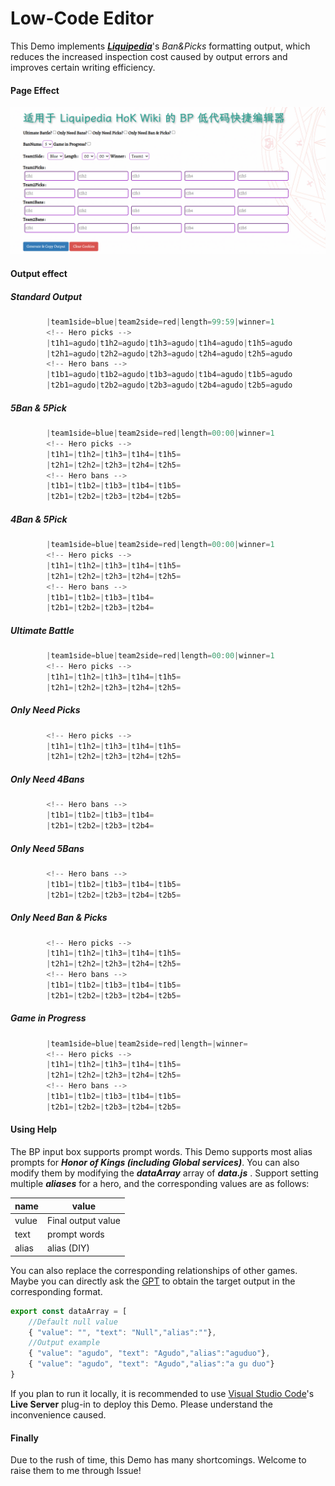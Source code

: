 # Low-Code Editor

This Demo implements [***Liquipedia***](https://liquipedia.net/honorofkings/)'s *Ban&Picks* formatting output, which reduces the increased inspection cost caused by output errors and improves certain writing efficiency.

#### Page Effect

![Main](images/01.png)

#### Output effect

##### Standard Output

``` javascript
        |team1side=blue|team2side=red|length=99:59|winner=1
        <!-- Hero picks -->
        |t1h1=agudo|t1h2=agudo|t1h3=agudo|t1h4=agudo|t1h5=agudo
        |t2h1=agudo|t2h2=agudo|t2h3=agudo|t2h4=agudo|t2h5=agudo
        <!-- Hero bans -->
        |t1b1=agudo|t1b2=agudo|t1b3=agudo|t1b4=agudo|t1b5=agudo
        |t2b1=agudo|t2b2=agudo|t2b3=agudo|t2b4=agudo|t2b5=agudo
```

##### 5Ban & 5Pick

``` javascript
        |team1side=blue|team2side=red|length=00:00|winner=1
        <!-- Hero picks -->
        |t1h1=|t1h2=|t1h3=|t1h4=|t1h5=
        |t2h1=|t2h2=|t2h3=|t2h4=|t2h5=
        <!-- Hero bans -->
        |t1b1=|t1b2=|t1b3=|t1b4=|t1b5=
        |t2b1=|t2b2=|t2b3=|t2b4=|t2b5=
```

##### 4Ban & 5Pick

``` javascript
        |team1side=blue|team2side=red|length=00:00|winner=1
        <!-- Hero picks -->
        |t1h1=|t1h2=|t1h3=|t1h4=|t1h5=
        |t2h1=|t2h2=|t2h3=|t2h4=|t2h5=
        <!-- Hero bans -->
        |t1b1=|t1b2=|t1b3=|t1b4=
        |t2b1=|t2b2=|t2b3=|t2b4=
```

##### Ultimate Battle

``` javascript
        |team1side=blue|team2side=red|length=00:00|winner=1
        <!-- Hero picks -->
        |t1h1=|t1h2=|t1h3=|t1h4=|t1h5=
        |t2h1=|t2h2=|t2h3=|t2h4=|t2h5=
```

##### Only Need Picks

```javascript
        <!-- Hero picks -->
        |t1h1=|t1h2=|t1h3=|t1h4=|t1h5=
        |t2h1=|t2h2=|t2h3=|t2h4=|t2h5=
```

##### Only Need 4Bans

```javascript
        <!-- Hero bans -->
        |t1b1=|t1b2=|t1b3=|t1b4=
        |t2b1=|t2b2=|t2b3=|t2b4=
```

##### Only Need 5Bans

```javascript
        <!-- Hero bans -->
        |t1b1=|t1b2=|t1b3=|t1b4=|t1b5=
        |t2b1=|t2b2=|t2b3=|t2b4=|t2b5=
```

##### Only Need Ban & Picks

```javascript
        <!-- Hero picks -->
        |t1h1=|t1h2=|t1h3=|t1h4=|t1h5=
        |t2h1=|t2h2=|t2h3=|t2h4=|t2h5=
        <!-- Hero bans -->
        |t1b1=|t1b2=|t1b3=|t1b4=|t1b5=
        |t2b1=|t2b2=|t2b3=|t2b4=|t2b5=
```

##### Game in Progress

```javascript
        |team1side=blue|team2side=red|length=|winner=
        <!-- Hero picks -->
        |t1h1=|t1h2=|t1h3=|t1h4=|t1h5=
        |t2h1=|t2h2=|t2h3=|t2h4=|t2h5=
        <!-- Hero bans -->
        |t1b1=|t1b2=|t1b3=|t1b4=|t1b5=
        |t2b1=|t2b2=|t2b3=|t2b4=|t2b5=
```

#### Using Help

The BP input box supports prompt words. This Demo supports most alias prompts for ***Honor of Kings (including Global services)***. You can also modify them by modifying the ***dataArray*** array of  ***data.js*** . Support setting multiple  ***aliases*** for a hero, and the corresponding values are as follows:

| name  | value              |
| ----- | ------------------ |
| vulue | Final output value |
| text  | prompt words       |
| alias | alias (DIY)        |

You can also replace the corresponding relationships of other games. Maybe you can directly ask the [GPT](https://AI.com/) to obtain the target output in the corresponding format.

``` javascript
export const dataArray = [
	//Default null value
	{ "value": "", "text": "Null","alias":""},
	//Output example
	{ "value": "agudo", "text": "Agudo","alias":"aguduo"},
	{ "value": "agudo", "text": "Agudo","alias":"a gu duo"}
}
```

If you plan to run it locally, it is recommended to use [Visual Studio Code](https://code.visualstudio.com/)'s **Live Server** plug-in to deploy this Demo. Please understand the inconvenience caused.

#### Finally

Due to the rush of time, this Demo has many shortcomings. Welcome to raise them to me through Issue!